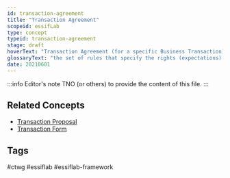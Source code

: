 ```yaml
---
id: transaction-agreement
title: "Transaction Agreement"
scopeid: essifLab
type: concept
typeid: transaction-agreement
stage: draft
hoverText: "Transaction Agreement (for a specific Business Transaction): the set of rules that specify the rights (expectations) and duties (obligations) of Participants towards one another in the context of a specific Business Transaction."
glossaryText: "the set of rules that specify the rights (expectations) and duties (obligations) of %%participants^participant%% towards one another in the context of a specific %%business transaction^transaction%%."
date: 20210601
---
```


:::info Editor's note
TNO (or others) to provide the content of this file.
:::

## Related Concepts
- [Transaction Proposal](transaction-proposal)
- [Transaction Form](transaction-form)
## Tags
#ctwg #essiflab #essiflab-framework